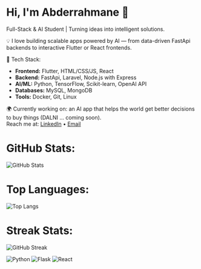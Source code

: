 # Hi, I'm Abderrahmane 👋
Full-Stack & AI Student | Turning ideas into intelligent solutions.

💡 I love building scalable apps powered by AI — from data-driven FastApi backends to interactive Flutter or React frontends.

🧠 Tech Stack:
- **Frontend:** Flutter, HTML/CSS/JS, React  
- **Backend:** FastApi, Laravel, Node.js with Express  
- **AI/ML:** Python, TensorFlow, Scikit-learn, OpenAI API
- **Databases:** MySQL, MongoDB  
- **Tools:** Docker, Git, Linux  

🌍 Currently working on: an AI app that helps the world get better decisions to buy things (DALNI ... coming soon).  
Reach me at: [LinkedIn](#) • [Email](#abderrahmane.houri@ensia.edu.dz)  

# GitHub Stats:
![GitHub Stats](https://github-readme-stats.vercel.app/api?username=Abderrahamane&show_icons=true&theme=tokyonight)
# Top Languages:
![Top Langs](https://github-readme-stats.vercel.app/api/top-langs/?username=Abderrahamane&layout=compact&theme=tokyonight)
# Streak Stats:
![GitHub Streak](https://streak-stats.demolab.com?user=Abderrahamane&theme=tokyonight)


![Python](https://img.shields.io/badge/Python-3.10-blue)
![Flask](https://img.shields.io/badge/Flask-Framework-green)
![React](https://img.shields.io/badge/React-JS-blue)

